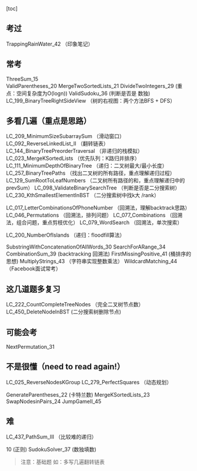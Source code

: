 [toc]
## 考过
TrappingRainWater_42 （印象笔记）

## 常考
ThreeSum_15     
ValidParentheses_20
MergeTwoSortedLists_21
DivideTwoIntegers_29 (重点：空间复杂度为O(logn))
ValidSudoku_36  (判断是否是 数独)
LC_199_BinaryTreeRightSideView （树的右视图：两个方法BFS + DFS）

## 多看几遍（重点是思路）
LC_209_MinimumSizeSubarraySum （滑动窗口）
LC_092_ReverseLinkedList_II （翻转链表）
LC_144_BinaryTreePreorderTraversal （非递归的栈模拟）
LC_023_MergeKSortedLists （优先队列：K路归并排序）
LC_111_MinimumDepthOfBinaryTree （递归：二叉树最大/最小长度）
LC_257_BinaryTreePaths （找出二叉树的所有路径，重点理解递归过程）
LC_129_SumRootToLeafNumbers （二叉树所有路径的和，重点理解递归中的prevSum）
LC_098_ValidateBinarySearchTree （判断是否是二分搜索树）
LC_230_KthSmallestElementInBST （二分搜索树中找k大 /rank）

LC_017_LetterCombinationsOfPhoneNumber （回溯法，理解backtrack思路）
LC_046_Permutations （回溯法，排列问题）
LC_077_Combinations （回溯法，组合问题，重点剪枝优化）
LC_079_WordSearch （回溯法，单次搜索）

LC_200_NumberOfIslands （递归：floodfill算法）

SubstringWithConcatenationOfAllWords_30
SearchForARange_34
CombinationSum_39 (backtracking 回溯法)
FirstMissingPositive_41 (桶排序的思想)
MultiplyStrings_43 （字符串实现整数乘法）
WildcardMatching_44 （Facebook面试常考）

## 这几道题多复习
LC_222_CountCompleteTreeNodes （完全二叉树节点数）
LC_450_DeleteNodeInBST (二分搜索树删除节点)

## 可能会考
NextPermutation_31


## 不是很懂（need to read again!）
LC_025_ReverseNodesKGroup
LC_279_PerfectSquares （动态规划）

GenerateParentheses_22 (卡特兰数)
MergeKSortedLists_23
SwapNodesinPairs_24
JumpGameII_45


## 难
LC_437_PathSum_III （比较难的递归）

10 (正则)
SudokuSolver_37 (数独填数)


> 注意：基础题
> 如：多写几遍翻转链表